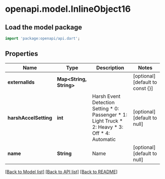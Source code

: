 # openapi.model.InlineObject16

## Load the model package
```dart
import 'package:openapi/api.dart';
```

## Properties
Name | Type | Description | Notes
------------ | ------------- | ------------- | -------------
**externalIds** | **Map&lt;String, String&gt;** |  | [optional] [default to const {}]
**harshAccelSetting** | **int** | Harsh Event Detection Setting * 0: Passenger * 1: Light Truck * 2: Heavy * 3: Off * 4: Automatic | [optional] [default to null]
**name** | **String** | Name | [optional] [default to null]

[[Back to Model list]](../README.md#documentation-for-models) [[Back to API list]](../README.md#documentation-for-api-endpoints) [[Back to README]](../README.md)


